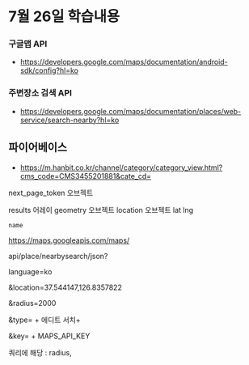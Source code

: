 # 7월 26일 학습내용
### 구글맵 API
- https://developers.google.com/maps/documentation/android-sdk/config?hl=ko

### 주변장소 검색 API
- https://developers.google.com/maps/documentation/places/web-service/search-nearby?hl=ko


## 파이어베이스
- https://m.hanbit.co.kr/channel/category/category_view.html?cms_code=CMS3455201881&cate_cd=


next_page_token 오브젝트

results 어레이
	geometry 오브젝트
		location 오브젝트
			lat
			lng


	name



https://maps.googleapis.com/maps/

api/place/nearbysearch/json?

language=ko

&location=37.544147,126.8357822

&radius=2000

&type= + 에디트 서치+

&key= + MAPS_API_KEY

쿼리에 해당 : radius, 